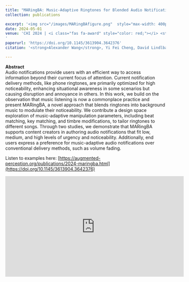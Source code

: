 ```yaml
---
title: "MARingBA: Music-Adaptive Ringtones for Blended Audio Notification Delivery"
collection: publications

excerpt: '<img src="/images/MARingBAfigure.png"  style="max-width: 400px;"><br>'
date: 2024-05-01
venue: 'CHI 2024 | <i class="fas fa-award" style="color: red;"></i> <strong style="color: red;"> Best Paper Honorable Mention (top 5%)</strong>
'
paperurl: 'https://doi.org/10.1145/3613904.3642376'
citation: '<strong>Alexander Wang</strong>, Yi Fei Cheng, David Lindlbauer. <a href="https://doi.org/10.1145/3613904.3642376">(PDF)</a>'

---
```

<!-- permalink: /publication/MARingBA -->
<!-- excerpt: '<img src="/images/MARingBAfigure.png"  style="max-width: 400px;"><br>' -->
<!--video: "https://www.youtube.com/embed/uSQJCviG-uE?si=TyIyX3H8cFnFL0lj"-->
__Abstract__    
Audio notifications provide users with an efficient way to access information beyond their current focus of attention. Current notification delivery methods, like phone ringtones, are primarily optimized for high noticeability, enhancing situational awareness in some scenarios but causing disruption and annoyance in others. In this work, we build on the observation that music listening is now a commonplace practice and present MARingBA, a novel approach that blends ringtones into background music to modulate their noticeability. We contribute a design space exploration of music-adaptive manipulation parameters, including beat matching, key matching, and timbre modifications, to tailor ringtones to different songs. Through two studies, we demonstrate that MARingBA supports content creators in authoring audio notifications that fit low, medium, and high levels of urgency and noticeability. Additionally, end users express a preference for music-adaptive audio notifications over conventional delivery methods, such as volume fading. 


Listen to examples here: [https://augmented-perception.org/publications/2024-maringba.html](https://doi.org/10.1145/3613904.3642376)

  <iframe width="560" height="315" src="https://www.youtube.com/embed/uSQJCviG-uE?si=TyIyX3H8cFnFL0lj" title="YouTube video player" frameborder="0" allow="accelerometer; autoplay; clipboard-write; encrypted-media; gyroscope; picture-in-picture; web-share" allowfullscreen></iframe>
<!--
[View paper here](https://doi.org/10.1145/3613904.3642376)

Alexander Wang, Yi Fei Cheng, David Lindlbauer. (2024). "MARingBA: Music-Adaptive Ringtones for Blended Audio Notification Delivery" <i>ACM CHI</i>. -->

